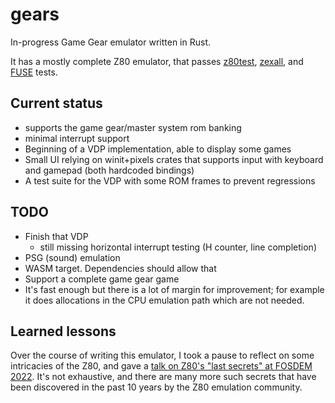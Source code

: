 # gears

In-progress Game Gear emulator written in Rust.

It has a mostly complete Z80 emulator, that passes [z80test](https://github.com/raxoft/z80test), [zexall](https://mdfs.net/Software/Z80/Exerciser/), and [FUSE](http://fuse-emulator.sourceforge.net/) tests.


## Current status

 - supports the game gear/master system rom banking
 - minimal interrupt support
 - Beginning of a VDP implementation, able to display some games
 - Small UI relying on winit+pixels crates that supports input with keyboard and gamepad (both hardcoded bindings)
 - A test suite for the VDP with some ROM frames to prevent regressions

## TODO

 - Finish that VDP
   * still missing horizontal interrupt testing (H counter, line completion)
 - PSG (sound) emulation
 - WASM target. Dependencies should allow that
 - Support a complete game gear game
 - It's fast enough but there is a lot of margin for improvement; for example it does allocations in the CPU emulation path which are not needed.

## Learned lessons

Over the course of writing this emulator, I took a pause to reflect on some intricacies of the Z80, and gave a [talk on Z80's "last secrets" at FOSDEM 2022](https://archive.fosdem.org/2022/schedule/event/z80/). It's not exhaustive, and there are many more such secrets that have been discovered in the past 10 years by the Z80 emulation community.
